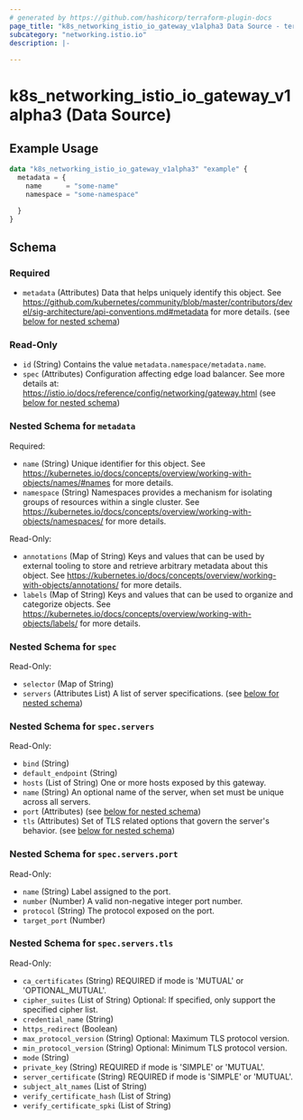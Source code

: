 ```yaml
---
# generated by https://github.com/hashicorp/terraform-plugin-docs
page_title: "k8s_networking_istio_io_gateway_v1alpha3 Data Source - terraform-provider-k8s"
subcategory: "networking.istio.io"
description: |-
  
---
```


# k8s_networking_istio_io_gateway_v1alpha3 (Data Source)



## Example Usage

```terraform
data "k8s_networking_istio_io_gateway_v1alpha3" "example" {
  metadata = {
    name      = "some-name"
    namespace = "some-namespace"

  }
}
```

<!-- schema generated by tfplugindocs -->
## Schema

### Required

- `metadata` (Attributes) Data that helps uniquely identify this object. See https://github.com/kubernetes/community/blob/master/contributors/devel/sig-architecture/api-conventions.md#metadata for more details. (see [below for nested schema](#nestedatt--metadata))

### Read-Only

- `id` (String) Contains the value `metadata.namespace/metadata.name`.
- `spec` (Attributes) Configuration affecting edge load balancer. See more details at: https://istio.io/docs/reference/config/networking/gateway.html (see [below for nested schema](#nestedatt--spec))

<a id="nestedatt--metadata"></a>
### Nested Schema for `metadata`

Required:

- `name` (String) Unique identifier for this object. See https://kubernetes.io/docs/concepts/overview/working-with-objects/names/#names for more details.
- `namespace` (String) Namespaces provides a mechanism for isolating groups of resources within a single cluster. See https://kubernetes.io/docs/concepts/overview/working-with-objects/namespaces/ for more details.

Read-Only:

- `annotations` (Map of String) Keys and values that can be used by external tooling to store and retrieve arbitrary metadata about this object. See https://kubernetes.io/docs/concepts/overview/working-with-objects/annotations/ for more details.
- `labels` (Map of String) Keys and values that can be used to organize and categorize objects. See https://kubernetes.io/docs/concepts/overview/working-with-objects/labels/ for more details.


<a id="nestedatt--spec"></a>
### Nested Schema for `spec`

Read-Only:

- `selector` (Map of String)
- `servers` (Attributes List) A list of server specifications. (see [below for nested schema](#nestedatt--spec--servers))

<a id="nestedatt--spec--servers"></a>
### Nested Schema for `spec.servers`

Read-Only:

- `bind` (String)
- `default_endpoint` (String)
- `hosts` (List of String) One or more hosts exposed by this gateway.
- `name` (String) An optional name of the server, when set must be unique across all servers.
- `port` (Attributes) (see [below for nested schema](#nestedatt--spec--servers--port))
- `tls` (Attributes) Set of TLS related options that govern the server's behavior. (see [below for nested schema](#nestedatt--spec--servers--tls))

<a id="nestedatt--spec--servers--port"></a>
### Nested Schema for `spec.servers.port`

Read-Only:

- `name` (String) Label assigned to the port.
- `number` (Number) A valid non-negative integer port number.
- `protocol` (String) The protocol exposed on the port.
- `target_port` (Number)


<a id="nestedatt--spec--servers--tls"></a>
### Nested Schema for `spec.servers.tls`

Read-Only:

- `ca_certificates` (String) REQUIRED if mode is 'MUTUAL' or 'OPTIONAL_MUTUAL'.
- `cipher_suites` (List of String) Optional: If specified, only support the specified cipher list.
- `credential_name` (String)
- `https_redirect` (Boolean)
- `max_protocol_version` (String) Optional: Maximum TLS protocol version.
- `min_protocol_version` (String) Optional: Minimum TLS protocol version.
- `mode` (String)
- `private_key` (String) REQUIRED if mode is 'SIMPLE' or 'MUTUAL'.
- `server_certificate` (String) REQUIRED if mode is 'SIMPLE' or 'MUTUAL'.
- `subject_alt_names` (List of String)
- `verify_certificate_hash` (List of String)
- `verify_certificate_spki` (List of String)
